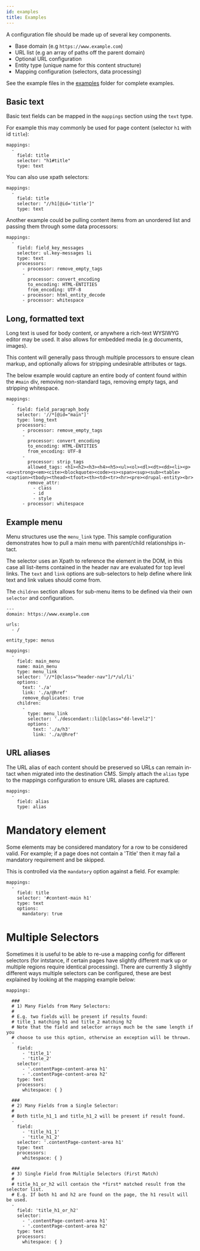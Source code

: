 ```yaml
---
id: examples
title: Examples
---
```


A configuration file should be made up of several key components.
- Base domain (e.g `https://www.example.com`)
- URL list (e.g an array of paths off the parent domain)
- Optional URL configuration
- Entity type (unique name for this content structure)
- Mapping configuration (selectors, data processing)

See the example files in the [examples](https://github.com/salsadigitalauorg/merlin-framework/tree/develop/examples) folder for complete examples.

## Basic text

Basic text fields can be mapped in the `mappings` section using the `text` type.

For example this may commonly be used for page content (selector `h1` with id `title`):

```
mappings:
  -
    field: title
    selector: "h1#title"
    type: text
```
You can also use xpath selectors:

```
mappings:
  -
    field: title
    selector: "//h1[@id='title']"
    type: text
```

Another example could be pulling content items from an unordered list and passing them through some data processors:
```
mappings:
  -
    field: field_key_messages
    selector: ul.key-messages li
    type: text
    processors:
      - processor: remove_empty_tags
      -
        processor: convert_encoding
        to_encoding: HTML-ENTITIES
        from_encoding: UTF-8
      - processor: html_entity_decode
      - processor: whitespace
```


## Long, formatted text

Long text is used for body content, or anywhere a rich-text WYSIWYG editor may be used. It also allows for embedded media (e.g documents, images).

This content will generally pass through multiple processors to ensure clean markup, and optionally allows for stripping undesirable attributes or tags.

The below example would capture an entire body of content found within the `#main` div, removing non-standard tags, removing empty tags, and stripping whitespace.

```
mappings:
  -
    field: field_paragraph_body
    selector: '//*[@id="main"]'
    type: long_text
    processors:
      - processor: remove_empty_tags
      -
        processor: convert_encoding
        to_encoding: HTML-ENTITIES
        from_encoding: UTF-8
      -
        processor: strip_tags
        allowed_tags: <h1><h2><h3><h4><h5><ul><ol><dl><dt><dd><li><p><a><strong><em><cite><blockquote><code><s><span><sup><sub><table><caption><tbody><thead><tfoot><th><td><tr><hr><pre><drupal-entity><br>
        remove_attr:
          - class
          - id
          - style
      - processor: whitespace
```


## Example menu

Menu structures use the `menu_link` type. This sample configuration demonstrates how to pull a main menu with parent/child relationships in-tact.

The selector uses an Xpath to reference the element in the DOM, in this case all list-items contained in the header nav are evaluated for top level links. The `text` and `link` options are sub-selectors to help define where link text and link values should come from.

The `children` section allows for sub-menu items to be defined via their own `selector` and configuration.

```
---
domain: https://www.example.com

urls:
  - /

entity_type: menus

mappings:
  -
    field: main_menu
    name: main_menu
    type: menu_link
    selector: '//*[@class="header-nav"]/*/ul/li'
    options:
      text: './a'
      link: './a/@href'
      remove_duplicates: true
    children:
      -
        type: menu_link
        selector: './descendant::li[@class="dd-level2"]'
        options:
          text: './a/h3'
          link: './a/@href'
```


## URL aliases

The URL alias of each content should be preserved so URLs can remain in-tact when migrated into the destination CMS. Simply attach the `alias` type to the mappings configuration to ensure URL aliases are captured.

```
mappings:
  -
    field: alias
    type: alias
```


# Mandatory element

Some elements may be considered mandatory for a row to be considered valid. For example; if a page does not contain a 'Title' then it may fail a mandatory requirement and be skipped.

This is controlled via the `mandatory` option against a field. For example:

```
mappings:
  -
    field: title
    selector: '#content-main h1'
    type: text
    options:
      mandatory: true
```



# Multiple Selectors

Sometimes it is useful to be able to re-use a mapping config for different selectors (for intstance, if certain pages have slightly different mark up or multiple regions require identical processing).  There are currently 3 slightly different ways multiple selectors can be configured, these are best explained by looking at the mapping example below:

```
mappings:
  
  ###
  # 1) Many Fields from Many Selectors:
  #
  # E.g. two fields will be present if results found: 
  # title_1 matching h1 and title_2 matching h2
  # Note that the field and selector arrays much be the same length if you
  # choose to use this option, otherwise an exception will be thrown.
  -
    field:
      - 'title_1'
      - 'title_2'
    selector:
      - '.contentPage-content-area h1'
      - '.contentPage-content-area h2'
    type: text
    processors:
      whitespace: { }
  
  ###    
  # 2) Many Fields from a Single Selector:
  #
  # Both title_h1_1 and title_h1_2 will be present if result found.
  -
    field:
      - 'title_h1_1'
      - 'title_h1_2'
    selector: '.contentPage-content-area h1'
    type: text
    processors:
      whitespace: { }      

  ###
  # 3) Single Field from Multiple Selectors (First Match)
  #
  # title_h1_or_h2 will contain the *first* matched result from the selector list.
  # E.g. If both h1 and h2 are found on the page, the h1 result will be used.
  -
    field: 'title_h1_or_h2'
    selector: 
      - '.contentPage-content-area h1'
      - '.contentPage-content-area h2'      
    type: text
    processors:
      whitespace: { }      
            
```
